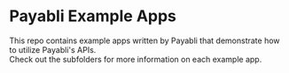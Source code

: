 # Payabli Example Apps

This repo contains example apps written by Payabli that demonstrate how to utilize Payabli's APIs. \
Check out the subfolders for more information on each example app.
